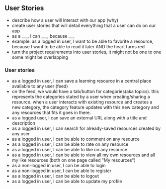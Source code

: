 ## User Stories
* describe how a user will interact with our app (why) 
* create user stories that will detail everything that a user can do on our app
* as a ___, I can ___, because ___
* example: as a logged in user, I want to be able to favorite a resource, because I want to be able to read it later AND the heart turns red
* turn the project requirements into user stories, it might not be one to one some might be overlapping
### User stories
* as a logged in user, I can save a learning resource in a central place available to any user (feed)
* on the feed, we would have a tab/button for categories(aka topics). this represents the categories stated by a user when creating/sharing a resource. when a user interacts with existing resource and creates a new category, the category feature updates with this new category and any resources that fits it goes in there.
* as a logged user, I can save an external URL along with a title and description
* as a logged in user, I can search for already-saved resources created by any user
* as a logged in user, I can be able to comment on any resource
* as a logged in user, I can be able to rate on any resource
* as a logged in user, I can be able to like on any resource
* as a logged in user, I can be able to view all my own resources and all my like resources (both on one page called "My resources")
* as a non-logged in user, I can be able to login
* as a non-logged in user, I can be able to register
* as a logged in user, I can be able to logout
* as a logged in user, I can be able to update my profile
